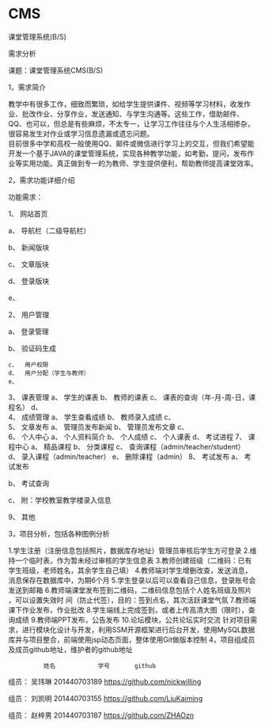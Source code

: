 # CMS
课堂管理系统(B/S)

需求分析

课题：课堂管理系统CMS(B/S)

1，需求简介

教学中有很多工作，细致而繁琐，如给学生提供课件、视频等学习材料，收发作业、批改作业、分享作业，发送通知、与学生沟通等。这些工作，借助邮件、QQ、也可以，但总是有些麻烦，不太专一，让学习工作往往与个人生活相掺杂，很容易发生对作业或学习信息遗漏或遗忘问题。  
目前很多中学和高校一般使用QQ、邮件或微信进行学习上的交互，但我们希望能开发一个基于JAVA的课堂管理系统，实现各种教学功能，如考勤，提问，发布作业等实用功能。真正做到专一的为教师、学生提供便利，帮助教师提高课堂效率。

2，需求功能详细介绍

功能需求：

1、	网站首页

a、	导航栏（二级导航栏）

b、	新闻版块

c、	文章版块

d、	登录版块

e、

2、	用户管理

a、	登录管理

b、	验证码生成

	c、	用户权限
	d、	用户分配（学生与教师）
	e、	
3、	课表管理
	a、	学生的课表
	b、	教师的课表
	c、	课表的查询（年-月-周-日，课程名）
	d、	
4、	成绩管理
	a、	学生查看成绩
	b、	教师录入成绩
	c、	
5、	文章发布
	a、	管理员发布新闻
	b、	管理员发布文章
	c、	
6、	个人中心
	a、	个人资料简介
	b、	个人成绩
	c、	个人课表
	d、	考试进程
7、	课程中心
	a、	精品课程
	b、	分类课程
	c、	查询课程（admin/teacher/student）
	d、	录入课程（admin/teacher）
	e、	删除课程（admin）
8、	考试发布
	a、	考试发布

b、	考试查询

c、	附：学校教室教学楼录入信息

9、	其他 

3，项目分析，包括各种图例分析

1.学生注册（注册信息包括照片，数据库存地址）管理员审核后学生方可登录
2.维持一个临时表，作为暂未经过审核的学生信息表
3.教师创建班级（二维码：已有学生班级，老师姓名，其余学生自己填）
4.教师端对学生增删改查，发送消息，消息保存在数据库中，为期6个月
5.学生登录以后可以查看自己信息，登录账号会发送到邮箱
6.教师端课堂发布签到二维码，二维码信息包括个人姓名班级及照片 ，可以设置失效时 间（防止代签），目的：签到点名，其次活跃课堂气氛
7.教师端课下作业发布，作业批改
8.学生端线上完成签到，或者上传高清大图（限时），查询成绩
9.教师端PPT发布，公告发布
10.论坛模块，公共论坛实时交流
针对项目需求，进行模块化设计与开发，利用SSM开源框架进行后台开发，使用MySQL数据库并与项目整合，前端使用jsp动态页面，整体使用Git做版本控制
4，项目组成员及成员github地址，维护者的github地址 

              姓名            学号       github       
               
组员： 吴玮琳   201440703189    <https://github.com/nickwilling>       

组员：  刘凯明     201440703155    <https://github.com/LiuKaiming> 

组员：  赵梓男   201440703187   <https://github.com/ZHAOzn>           